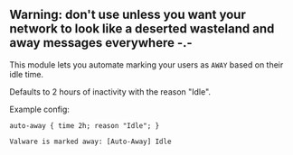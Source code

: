 ## Warning: don't use unless you want your network to look like a deserted wasteland and away messages everywhere -.-

This module lets you automate marking your users as `AWAY` based on their idle time.

Defaults to 2 hours of inactivity with the reason "Idle".

Example config:

`auto-away { time 2h; reason "Idle"; }`


`Valware is marked away: [Auto-Away] Idle`
